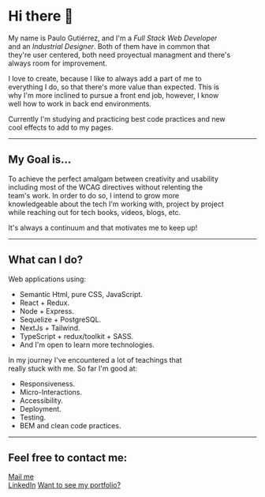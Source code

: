 <h1>Hi there 👋</h1>

My name is Paulo Gutiérrez, and I'm a *Full Stack Web Developer* </br>
and an *Industrial Designer*. Both of them have in common that</br>
they're user centered, both need proyectual managment and there's<br/>
always room for improvement.

I love to create, because I like to always add a part of me to <br/>
everything I do, so that there's more value than expected. This is<br/>
why I'm more inclined to pursue a front end job, however, I know<br/>
well how to work in back end environments.

Currently I'm studying and practicing best code practices and new</br>
cool effects to add to my pages.


<hr/>
<h2>My Goal is...</h2>

To achieve the perfect amalgam between creativity and usability</br> 
including most of the WCAG directives without relenting the </br>
team's work. In order to do so, I intend to grow more </br>
knowledgeable about the tech I'm working with, project by project</br>
while reaching out for tech books, videos, blogs, etc.

It's always a continuum and that motivates me to keep up!

<hr/>
<h2>What can I do?</h2>

Web applications using:

- Semantic Html, pure CSS, JavaScript.
- React + Redux.
- Node + Express.
- Sequelize + PostgreSQL.
- NextJs + Tailwind.
- TypeScript + redux/toolkit + SASS.
- And I'm open to learn more technologies.

In my journey I've encountered a lot of teachings that </br>
really stuck with me. So far I'm good at:
- Responsiveness.
- Micro-Interactions.
- Accessibility.
- Deployment.
- Testing.
- BEM and clean code practices.

<hr/>
<h2>Feel free to contact me:</h2>

<a href="mailto:PCGP22@Gmail.com" target="blank" style="background-color">Mail me</a></br>
<a href="https://www.linkedin.com/in/paulogutierrez22/" target="blank">LinkedIn</a>
<a href="https://portfolio-peach-alpha-44.vercel.app/" target="blank">Want to see my portfolio?</a>


